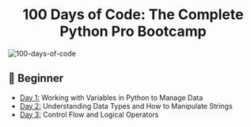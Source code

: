 <h1 align="center">100 Days of Code: The Complete Python Pro Bootcamp
</h1>

  ![100-days-of-code](https://miro.medium.com/v2/resize:fit:4800/format:webp/1*WYoJ_kLLFPcHLxnmoc0prg.jpeg)
  
## 🔰 Beginner 
- [Day 1:](https://github.com/byte-100/100-days-of-code/tree/main/day01) Working with Variables in Python to Manage Data
- [Day 2:](https://github.com/byte-100/100-days-of-code/tree/main/day02) Understanding Data Types and How to Manipulate Strings
- [Day 3:](https://github.com/byte-100/100-days-of-code/tree/main/day03) Control Flow and Logical Operators

